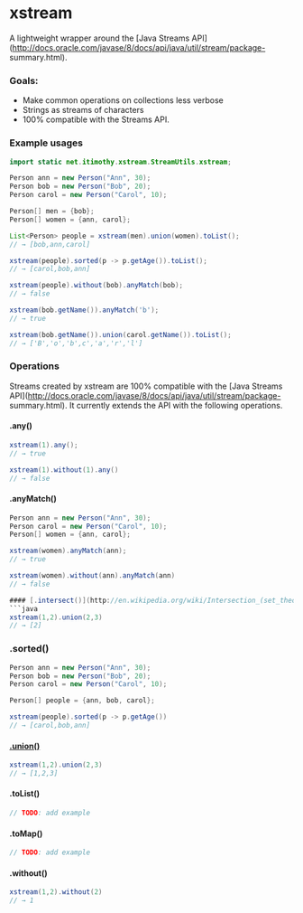 # xstream
A lightweight wrapper around the [Java Streams
API](http://docs.oracle.com/javase/8/docs/api/java/util/stream/package-
summary.html).

### Goals:
  - Make common operations on collections less verbose
  - Strings as streams of characters
  - 100% compatible with the Streams API.

### Example usages
```java
import static net.itimothy.xstream.StreamUtils.xstream;

Person ann = new Person("Ann", 30);
Person bob = new Person("Bob", 20);
Person carol = new Person("Carol", 10);

Person[] men = {bob};
Person[] women = {ann, carol};

List<Person> people = xstream(men).union(women).toList();
// → [bob,ann,carol]

xstream(people).sorted(p -> p.getAge()).toList();
// → [carol,bob,ann]

xstream(people).without(bob).anyMatch(bob);
// → false

xstream(bob.getName()).anyMatch('b');
// → true

xstream(bob.getName()).union(carol.getName()).toList();
// → ['B','o','b',c','a','r','l']

```
### Operations
Streams created by xstream are 100% compatible with the [Java Streams
API](http://docs.oracle.com/javase/8/docs/api/java/util/stream/package-
summary.html). It currently extends the API with the following operations.

#### .any()
```java
xstream(1).any();
// → true

xstream(1).without(1).any()
// → false
```

#### .anyMatch()
```java
Person ann = new Person("Ann", 30);
Person carol = new Person("Carol", 10);
Person[] women = {ann, carol};

xstream(women).anyMatch(ann);
// → true

xstream(women).without(ann).anyMatch(ann)
// → false

#### [.intersect()](http://en.wikipedia.org/wiki/Intersection_(set_theory))
```java
xstream(1,2).union(2,3)
// → [2]
```

### .sorted()
```java
Person ann = new Person("Ann", 30);
Person bob = new Person("Bob", 20);
Person carol = new Person("Carol", 10);

Person[] people = {ann, bob, carol};

xstream(people).sorted(p -> p.getAge())
// → [carol,bob,ann]
```

#### [.union()](http://en.wikipedia.org/wiki/Union_(set_theory))
```java
xstream(1,2).union(2,3)
// → [1,2,3]
```

#### .toList()
```java
// TODO: add example
```

#### .toMap()
```java
// TODO: add example
```

#### .without()
```java
xstream(1,2).without(2)
// → 1
```
